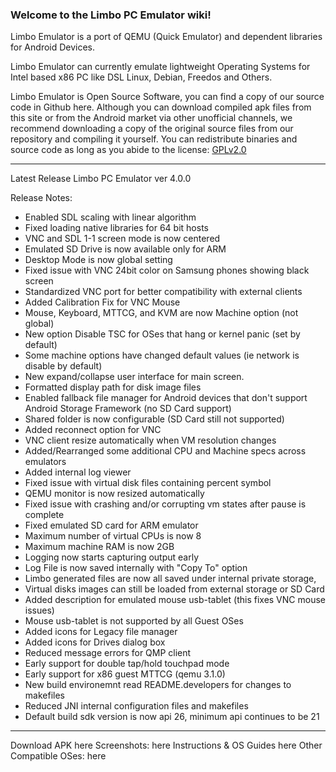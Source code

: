 ### **Welcome to the Limbo PC Emulator wiki!**    

Limbo Emulator is a port of QEMU (Quick Emulator) and dependent libraries for Android Devices.  
  
Limbo Emulator can currently emulate lightweight Operating Systems for Intel based x86 PC like DSL Linux, Debian, Freedos and Others.  

Limbo Emulator is Open Source Software, you can find a copy of our source code in Github here. Although you can download compiled apk files from this site or from the Android market via other unofficial channels, we recommend downloading a copy of the original source files from our repository and compiling it yourself. You can redistribute binaries and source code as long as you abide to the license: [GPLv2.0](https://github.com/limboemu/limbo/blob/master/COPYING)  


***


Latest Release
Limbo PC Emulator ver 4.0.0

Release Notes:

* Enabled SDL scaling with linear algorithm
* Fixed loading native libraries for 64 bit hosts
* VNC and SDL 1-1 screen mode is now centered
* Emulated SD Drive is now available only for ARM
* Desktop Mode is now global setting
* Fixed issue with VNC 24bit color on Samsung phones showing black screen
* Standardized VNC port for better compatibility with external clients
* Added Calibration Fix for VNC Mouse
* Mouse, Keyboard, MTTCG, and KVM are now Machine option (not global)
* New option Disable TSC for OSes that hang or kernel panic (set by default)
* Some machine options have changed default values (ie network is disable by default)
* New expand/collapse user interface for main screen.
* Formatted display path for disk image files
* Enabled fallback file manager for Android devices that don't support Android Storage Framework (no SD Card support)
* Shared folder is now configurable (SD Card still not supported)
* Added reconnect option for VNC
* VNC client resize automatically when VM resolution changes
* Added/Rearranged some additional CPU and Machine specs across emulators
* Added internal log viewer
* Fixed issue with virtual disk files containing percent symbol
* QEMU monitor is now resized automatically
* Fixed issue with crashing and/or corrupting vm states after pause is complete
* Fixed emulated SD card for ARM emulator
* Maximum number of virtual CPUs is now 8
* Maximum machine RAM is now 2GB
* Logging now starts capturing output early
* Log File is now saved internally with "Copy To" option
* Limbo generated files are now all saved under internal private storage,
* Virtual disks images can still be loaded from external storage or SD Card
* Added description for emulated mouse usb-tablet (this fixes VNC mouse issues)
* Mouse usb-tablet is not supported by all Guest OSes
* Added icons for Legacy file manager
* Added icons for Drives dialog box
* Reduced message errors for QMP client
* Early support for double tap/hold touchpad mode
* Early support for x86 guest MTTCG (qemu 3.1.0)
* New build environemnt read README.developers for changes to makefiles
* Reduced JNI internal configuration files and makefiles
* Default build sdk version is now api 26, minimum api continues to be 21


***


Download APK here
Screenshots: here
Instructions & OS Guides here
Other Compatible OSes: here